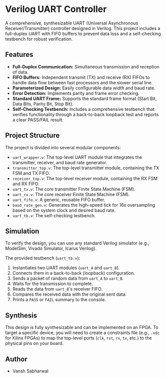 # Verilog UART Controller

A comprehensive, synthesizable UART (Universal Asynchronous Receiver/Transmitter) controller designed in Verilog. This project includes a full-duplex UART with FIFO buffers to prevent data loss and a self-checking testbench for robust verification.



## Features

* **Full-Duplex Communication:** Simultaneous transmission and reception of data.
* **FIFO Buffers:** Independent transmit (TX) and receive (RX) FIFOs to handle data flow between fast processors and the slower serial line.
* **Parameterized Design:** Easily configurable data width and baud rate.
* **Error Detection:** Implements parity and frame error checking.
* **Standard UART Frame:** Supports the standard frame format (Start Bit, Data Bits, Parity Bit, Stop Bit).
* **Self-Checking Testbench:** Includes a comprehensive testbench that verifies functionality through a back-to-back loopback test and reports a clear PASS/FAIL result.

## Project Structure

The project is divided into several modular components:

* `uart_wrapper.v`: The top-level UART module that integrates the transmitter, receiver, and baud rate generator.
* `transmitter_top.v`: The top-level transmitter module, containing the TX FSM and TX FIFO.
* `receiver_top.v`: The top-level receiver module, containing the RX FSM and RX FIFO.
* `uart_tx.v`: The core transmitter Finite State Machine (FSM).
* `uart_rx.v`: The core receiver Finite State Machine (FSM).
* `uart_fifo.v`: A generic, reusable FIFO buffer.
* `baud_rate_gen.v`: Generates the high-speed tick for 16x oversampling based on the system clock and desired baud rate.
* `uart_tb.v`: The self-checking testbench.

## Simulation

To verify the design, you can use any standard Verilog simulator (e.g., ModelSim, Vivado Simulator, Icarus Verilog).

The provided testbench (`uart_tb.v`):
1.  Instantiates two UART modules (`uart_A` and `uart_B`).
2.  Connects them in a back-to-back (loopback) configuration.
3.  Sends a packet of random data from `uart_A` to `uart_B`.
4.  Waits for the transmission to complete.
5.  Reads the data from `uart_B`'s receiver FIFO.
6.  Compares the received data with the original sent data.
7.  Prints a `PASS` or `FAIL` summary to the console.

## Synthesis

This design is fully synthesizable and can be implemented on an FPGA. To target a specific device, you will need to create a constraints file (e.g., `.xdc` for Xilinx FPGAs) to map the top-level ports (`clk`, `rst`, `rx`, `tx`, etc.) to the physical pins on your board.

## Author

* Vansh Sabharwal
